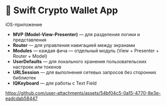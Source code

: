 # 📱 Swift Crypto Wallet App

iOS-приложение 

- **MVP (Model-View-Presenter)** — для разделения логики и представления
- **Router** — для управления навигацией между экранами
- **Modules** — каждая фича — отдельный модуль (View + Presenter + Router + Model)
- **UserDefaults** — для локального хранения пользовательских настроек или токенов
- **URLSession** — для выполнения сетевых запросов без сторонних библиотек
- **IQKeyboard** — для работы с Text Field




https://github.com/user-attachments/assets/54bf04c5-0a15-4770-8e3e-eadcdab58447

